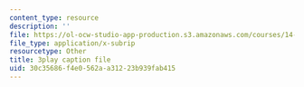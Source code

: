 ```yaml
---
content_type: resource
description: ''
file: https://ol-ocw-studio-app-production.s3.amazonaws.com/courses/14-13-psychology-and-economics-spring-2020/30c35686f4e0562aa31223b939fab415_K7QVIqV2QMk.vtt
file_type: application/x-subrip
resourcetype: Other
title: 3play caption file
uid: 30c35686-f4e0-562a-a312-23b939fab415
---
```


